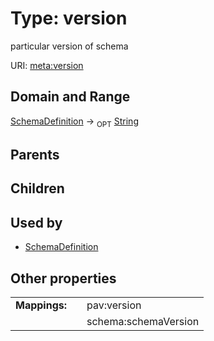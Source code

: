 
# Type: version


particular version of schema

URI: [meta:version](https://w3id.org/biolink/biolinkml/meta/version)


## Domain and Range

[SchemaDefinition](SchemaDefinition.md) ->  <sub>OPT</sub> [String](types/String.md)

## Parents


## Children


## Used by

 * [SchemaDefinition](SchemaDefinition.md)

## Other properties

|  |  |  |
| --- | --- | --- |
| **Mappings:** | | pav:version |
|  | | schema:schemaVersion |


